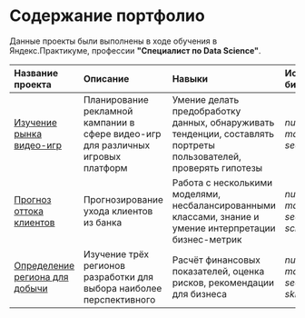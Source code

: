 # Содержание портфолио

Данные проекты были выполнены в ходе обучения в Яндекс.Практикуме, профессии **"Специалист по Data Science"**.

| Название проекта | Описание | Навыки | Используемые библиотеки |
| :---------------------- | :---------------------- | :---------------------- | :---------------------- |
| [Изучение рынка видео-игр](game_industry_market) | Планирование рекламной кампании в сфере видео-игр для различных игровых платформ | Умение делать предобработку данных, обнаруживать тенденции, составлять портреты пользователей, проверять гипотезы | *numpy*, *pandas*, *matplotlib*, *seaborn*, *scipy*|
| [Прогноз оттока клиентов](bank_clients_churn) | Прогнозирование ухода клиентов из банка | Работа с несколькими моделями, несбалансированными классами, знание и умение интерпретации бизнес-метрик | *numpy*, *pandas*, *matplotlib*, *seaborn*, *re*, *scipy*, *sklearn* |
| [Определение региона для добычи](geo_risk_assessment) | Изучение трёх регионов разработки для выбора наиболее перспективного | Расчёт финансовых показателей, оценка рисков, рекомендации для бизнеса | *numpy*, *pandas*, *matplotlib*, *seaborn*, *scipy*, *sklearn* | 

